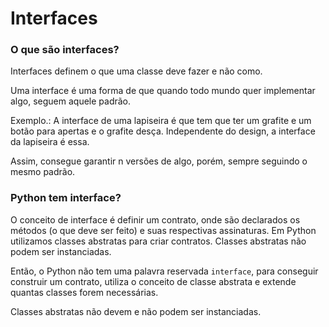 # Interfaces

### O que são interfaces?

Interfaces definem o que uma classe deve fazer e não como.

Uma interface é uma forma de que quando todo mundo quer implementar algo, seguem aquele padrão.

Exemplo.: A interface de uma lapiseira é que tem que ter um grafite e um botão para apertas e o grafite desça. Independente do design, a interface da lapiseira é essa.

Assim, consegue garantir n versões de algo, porém, sempre seguindo o mesmo padrão.

### Python tem interface?

O conceito de interface é definir um contrato, onde são declarados os métodos (o que deve ser feito) e suas respectivas assinaturas. Em Python utilizamos classes abstratas para criar contratos. Classes abstratas não podem ser instanciadas.

Então, o Python não tem uma palavra reservada `interface`, para conseguir construir um contrato, utiliza o conceito de classe abstrata e extende quantas classes forem necessárias.

Classes abstratas não devem e não podem ser instanciadas.